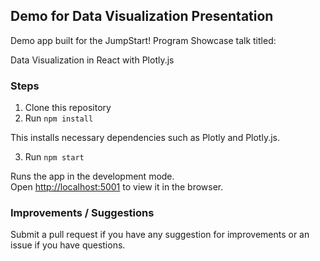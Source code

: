 ## Demo for Data Visualization Presentation

Demo app built for the JumpStart! Program Showcase talk titled:

Data Visualization in React with Plotly.js


### Steps
1. Clone this repository
2. Run `npm install`

This installs necessary dependencies such as Plotly and Plotly.js.

3. Run `npm start`

Runs the app in the development mode.<br>
Open [http://localhost:5001](http://localhost:5001) to view it in the browser.

### Improvements / Suggestions 
Submit a pull request if you have any suggestion for improvements or an issue if you have questions. 






